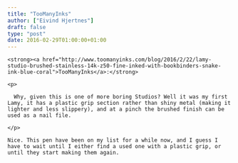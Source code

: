 ```yaml
---
title: "TooManyInks"
author: ["Eivind Hjertnes"]
draft: false
type: "post"
date: 2016-02-29T01:00:00+01:00
---
```


<div class="HTML">
  <div></div>

<p>

</div>

```text
<strong><a href="http://www.toomanyinks.com/blog/2016/2/22/lamy-studio-brushed-stainless-14k-z50-fine-inked-with-bookbinders-snake-ink-blue-coral">TooManyInks</a>:</strong>
```

<div class="HTML">
  <div></div>

</p>

</div>

<div class="HTML">
  <div></div>

<blockquote>

</div>

```text
<p>

  Why, given this is one of more boring Studios? Well it was my first Lamy, it has a plastic grip section rather than shiny metal (making it lighter and less slippery), and at a pinch the brushed finish can be used as a nail file.

</p>
```

<div class="HTML">
  <div></div>

</blockquote>

</div>

<div class="HTML">
  <div></div>

<p>

</div>

```text
Nice. This pen have been on my list for a while now, and I guess I have to wait until I either find a used one with a plastic grip, or until they start making them again.
```

<div class="HTML">
  <div></div>

</p>

</div>
